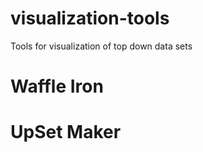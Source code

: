 # visualization-tools
Tools for visualization of top down data sets

# Waffle Iron



# UpSet Maker
